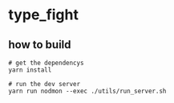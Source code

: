 # type_fight

## how to build

```
# get the dependencys
yarn install

# run the dev server
yarn run nodmon --exec ./utils/run_server.sh
```
